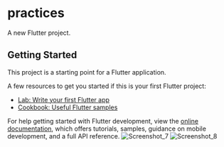 # practices

A new Flutter project.

## Getting Started

This project is a starting point for a Flutter application.

A few resources to get you started if this is your first Flutter project:

- [Lab: Write your first Flutter app](https://docs.flutter.dev/get-started/codelab)
- [Cookbook: Useful Flutter samples](https://docs.flutter.dev/cookbook)

For help getting started with Flutter development, view the
[online documentation](https://docs.flutter.dev/), which offers tutorials,
samples, guidance on mobile development, and a full API reference.
![Screenshot_7](https://github.com/SoftDevSabbir/Ostad_Flutter_Activity/assets/135597014/ea19f0ec-f654-48f1-9b9b-37894d352fef)
![Screenshot_8](https://github.com/SoftDevSabbir/Ostad_Flutter_Activity/assets/135597014/bb5a2573-f324-4d9c-86e1-4f7301911204)
